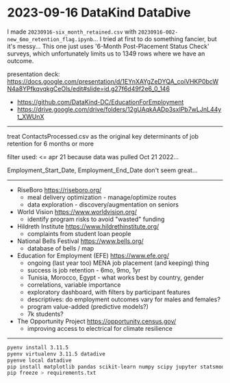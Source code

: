 # 2023-09-16 DataKind DataDive

I made `20230916-six_month_retained.csv` with `20230916-002-new_6mo_retention_flag.ipynb`... I tried at first to do something fancier, but it's messy... This one just uses '6-Month Post-Placement Status Check' surveys, which unfortunately limits us to 1349 rows where we have an outcome.

presentation deck: https://docs.google.com/presentation/d/1EYnXAYgZeDYQA_coiVHKP0bcWN4a8YPfkqvqkgCeOls/edit#slide=id.g27f6d49f2e6_0_146

 * https://github.com/DataKind-DC/EducationForEmployment
 * https://drive.google.com/drive/folders/12gUAqkAADp3sxIPb7wLJnL44yt_XWUnX


---

treat ContactsProcessed.csv as the original
key determinants of job retention for 6 months or more

filter used:
<= apr 21
because data was pulled Oct 21 2022...


Employment_Start_Date, Employment_End_Date don't seem great...


---

 * RiseBoro https://riseboro.org/
     * meal delivery optimization - manage/optimize routes
     * data exploration - discovery/augmentation on seniors
 * World Vision https://www.worldvision.org/
     * identify program risks to avoid "wasted" funding
 * Hildreth Institute https://www.hildrethinstitute.org/
     * complaints from student loan people
 * National Bells Festival https://www.bells.org/
     * database of bells / map
 * Education for Employment (EFE) https://www.efe.org/
     * ongoing (last year too) MENA job placement (and keeping) thing
     * success is job retention - 6mo, 9mo, 1yr
     * Tunisia, Morocco, Egypt - what works best by country, gender
     * correlations, variable importance
     * exploratory dashboard, with filters by participant features
     * descriptives: do employment outcomes vary for males and females?
     * program value-added (predictive models?)
     * 7k students?
 * The Opportunity Project https://opportunity.census.gov/
     * improving access to electrical for climate resilience


---

```bash
pyenv install 3.11.5
pyenv virtualenv 3.11.5 datadive
pyenve local datadive
pip install matplotlib pandas scikit-learn numpy scipy jupyter statsmodels
pip freeze > requirements.txt
```
